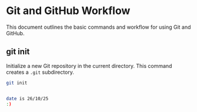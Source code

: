 # Git and GitHub Workflow

This document outlines the basic commands and workflow for using Git and GitHub.

## git init

Initialize a new Git repository in the current directory. This command creates a `.git` subdirectory.

```bash
git init


date is 26/10/25
:)
